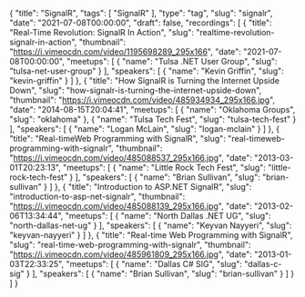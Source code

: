 {
  "title": "SignalR",
  "tags": [
    "SignalR"
  ],
  "type": "tag",
  "slug": "signalr",
  "date": "2021-07-08T00:00:00",
  "draft": false,
  "recordings": [
    {
      "title": "Real-Time Revolution: SignalR In Action",
      "slug": "realtime-revolution-signalr-in-action",
      "thumbnail": "https://i.vimeocdn.com/video/1195698289_295x166",
      "date": "2021-07-08T00:00:00",
      "meetups": [
        {
          "name": "Tulsa .NET User Group",
          "slug": "tulsa-net-user-group"
        }
      ],
      "speakers": [
        {
          "name": "Kevin Griffin",
          "slug": "kevin-griffin"
        }
      ]
    },
    {
      "title": "How SignalR is Turning the Internet Upside Down",
      "slug": "how-signalr-is-turning-the-internet-upside-down",
      "thumbnail": "https://i.vimeocdn.com/video/485934934_295x166.jpg",
      "date": "2014-08-15T20:04:41",
      "meetups": [
        {
          "name": "Oklahoma Groups",
          "slug": "oklahoma"
        },
        {
          "name": "Tulsa Tech Fest",
          "slug": "tulsa-tech-fest"
        }
      ],
      "speakers": [
        {
          "name": "Logan McLain",
          "slug": "logan-mclain"
        }
      ]
    },
    {
      "title": "Real-timeWeb Programming with SignalR",
      "slug": "real-timeweb-programming-with-signalr",
      "thumbnail": "https://i.vimeocdn.com/video/485088537_295x166.jpg",
      "date": "2013-03-01T20:23:13",
      "meetups": [
        {
          "name": "Little Rock Tech Fest",
          "slug": "little-rock-tech-fest"
        }
      ],
      "speakers": [
        {
          "name": "Brian Sullivan",
          "slug": "brian-sullivan"
        }
      ]
    },
    {
      "title": "Introduction to ASP.NET SignalR",
      "slug": "introduction-to-asp-net-signalr",
      "thumbnail": "https://i.vimeocdn.com/video/485088139_295x166.jpg",
      "date": "2013-02-06T13:34:44",
      "meetups": [
        {
          "name": "North Dallas .NET UG",
          "slug": "north-dallas-net-ug"
        }
      ],
      "speakers": [
        {
          "name": "Keyvan Nayyeri",
          "slug": "keyvan-nayyeri"
        }
      ]
    },
    {
      "title": "Real-time Web Programming with SignalR",
      "slug": "real-time-web-programming-with-signalr",
      "thumbnail": "https://i.vimeocdn.com/video/485961809_295x166.jpg",
      "date": "2013-01-03T22:33:25",
      "meetups": [
        {
          "name": "Dallas C# SIG",
          "slug": "dallas-c-sig"
        }
      ],
      "speakers": [
        {
          "name": "Brian Sullivan",
          "slug": "brian-sullivan"
        }
      ]
    }
  ]
}